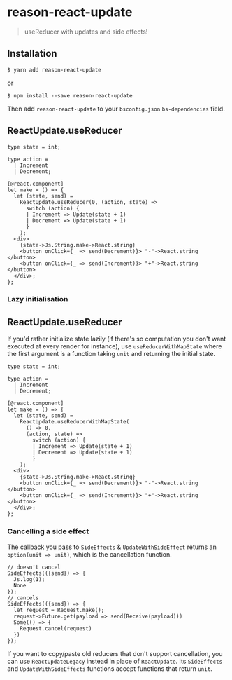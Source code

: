# reason-react-update

> useReducer with updates and side effects!

## Installation

```console
$ yarn add reason-react-update
```

or

```console
$ npm install --save reason-react-update
```

Then add `reason-react-update` to your `bsconfig.json` `bs-dependencies` field.

## ReactUpdate.useReducer

```reason
type state = int;

type action =
  | Increment
  | Decrement;

[@react.component]
let make = () => {
  let (state, send) =
    ReactUpdate.useReducer(0, (action, state) =>
      switch (action) {
      | Increment => Update(state + 1)
      | Decrement => Update(state + 1)
      }
    );
  <div>
    {state->Js.String.make->React.string}
    <button onClick={_ => send(Decrement)}> "-"->React.string </button>
    <button onClick={_ => send(Increment)}> "+"->React.string </button>
  </div>;
};
```

### Lazy initialisation

## ReactUpdate.useReducer

If you'd rather initialize state lazily (if there's so computation you don't want executed at every render for instance), use `useReducerWithMapState` where the first argument is a function taking `unit` and returning the initial state.

```reason
type state = int;

type action =
  | Increment
  | Decrement;

[@react.component]
let make = () => {
  let (state, send) =
    ReactUpdate.useReducerWithMapState(
      () => 0,
      (action, state) =>
        switch (action) {
        | Increment => Update(state + 1)
        | Decrement => Update(state + 1)
        }
    );
  <div>
    {state->Js.String.make->React.string}
    <button onClick={_ => send(Decrement)}> "-"->React.string </button>
    <button onClick={_ => send(Increment)}> "+"->React.string </button>
  </div>;
};
```

### Cancelling a side effect

The callback you pass to `SideEffects` & `UpdateWithSideEffect` returns an `option(unit => unit)`, which is the cancellation function.

```reason
// doesn't cancel
SideEffects(({send}) => {
  Js.log(1);
  None
});
// cancels
SideEffects(({send}) => {
  let request = Request.make();
  request->Future.get(payload => send(Receive(payload)))
  Some(() => {
    Request.cancel(request)
  })
});
```

If you want to copy/paste old reducers that don't support cancellation, you can use `ReactUpdateLegacy` instead in place of `ReactUpdate`. Its `SideEffects` and `UpdateWithSideEffects` functions accept functions that return `unit`.
